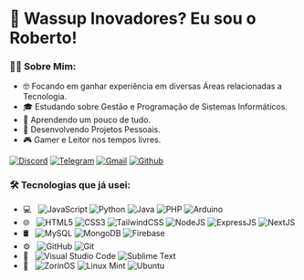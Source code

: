 # 👋 Wassup Inovadores? Eu sou o Roberto!

### 👨‍💻 Sobre Mim:
- 🤓 Focando em ganhar experiência em diversas Áreas relacionadas a Tecnologia.
- 🎓 Estudando sobre Gestão e Programação de Sistemas Informáticos.
- 🌱 Aprendendo um pouco de tudo.
- 💼 Desenvolvendo Projetos Pessoais.
- 🎮 Gamer e Leitor nos tempos livres.


[![Discord](https://img.shields.io/badge/-DISCORD-5865F2?style=for-the-badge&logo=discord&logoColor=white)](https://discord.com/users/381780035784409088)
[![Telegram](https://img.shields.io/badge/-TELEGRAM-2CA5E0?style=for-the-badge&logo=telegram&logoColor=white)](https://t.me/robertoovalente)
[![Gmail](https://img.shields.io/badge/-GMAIL-D14836?style=for-the-badge&logo=gmail&logoColor=white)](mailto:robertovalentecontato@gmail.com)
[![Github](https://img.shields.io/badge/-GITHUB-000000?style=for-the-badge&logo=github&logoColor=white)](https://github.com/RobertoValente)
<!-- [![LinkedIn](https://img.shields.io/badge/-LINKEDIN-0077B5?style=for-the-badge&logo=linkedin&logoColor=white)](https://www.linkedin.com/in/user/)
[![site.com](https://img.shields.io/badge/-SITE.COM-000000?style=for-the-badge&logo=react&logoColor=white)](https://www.site.com/) -->
  
### 🛠 Tecnologias que já usei:
- 💻 &nbsp;
  ![JavaScript](https://img.shields.io/badge/-JavaScript-333333?style=flat&logo=javascript)
  ![Python](https://img.shields.io/badge/-Python-333333?style=flat&logo=python)
  ![Java](https://img.shields.io/badge/-Java-333333?style=flat&logo=java&logoColor=007396)
  ![PHP](https://img.shields.io/badge/-PHP-333333?style=flat&logo=php&logoColor=007396)
  ![Arduino](https://img.shields.io/badge/-Arduino-333333?style=flat&logo=arduino&logoColor=007396)
- 🌐 &nbsp;
  ![HTML5](https://img.shields.io/badge/-HTML5-333333?style=flat&logo=HTML5)
  ![CSS3](https://img.shields.io/badge/-CSS3-333333?style=flat&logo=CSS3&logoColor=1572B6)
  ![TailwindCSS](https://img.shields.io/badge/-TailwindCSS-333333?style=flat&logo=tailwindcss&logoColor=563D7C)
  ![NodeJS](https://img.shields.io/badge/-NodeJS-333333?style=flat&logo=node.js)
  ![ExpressJS](https://img.shields.io/badge/-ExpressJS-333333?style=flat&logo=express)
  ![NextJS](https://img.shields.io/badge/-NextJS-333333?style=flat&logo=next.Js)
- 🛢 &nbsp;
  ![MySQL](https://img.shields.io/badge/-MySQL-333333?style=flat&logo=mysql)
  ![MongoDB](https://img.shields.io/badge/-MongoDB-333333?style=flat&logo=mongodb)
  ![Firebase](https://img.shields.io/badge/-Firebase-333333?style=flat&logo=firebase)
- ⚙️ &nbsp;
  ![GitHub](https://img.shields.io/badge/-GitHub-333333?style=flat&logo=github)
  ![Git](https://img.shields.io/badge/-Git-333333?style=flat&logo=git)
- 🔧 &nbsp;
  ![Visual Studio Code](https://img.shields.io/badge/-Visual%20Studio%20Code-333333?style=flat&logo=visual-studio-code&logoColor=007ACC)
  ![Sublime Text](https://img.shields.io/badge/-SublimeText-333333?style=flat&logo=sublimetext&logoColor=007ACC)
- 🐧 &nbsp;
  ![ZorinOS](https://img.shields.io/badge/-ZorinOS-333333?style=flat&logo=zorin&logoColor=007ACC)
  ![Linux Mint](https://img.shields.io/badge/-LinuxMint-333333?style=flat&logo=linuxmint&logoColor=007ACC)
  ![Ubuntu](https://img.shields.io/badge/-Ubuntu-333333?style=flat&logo=ubuntu&logoColor=E95420)
  
  
<!-- ### Empresas/Projetos que me Interesso: -->
